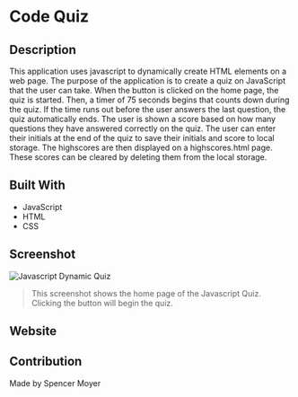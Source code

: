 # Code Quiz

## Description
This application uses javascript to dynamically create HTML elements on a web page. The purpose of the application is to create a quiz on JavaScript that the user can take. When the button is clicked on the home page, the quiz is started. Then, a timer of 75 seconds begins that counts down during the quiz. If the time runs out before the user answers the last question, the quiz automatically ends. The user is shown a score based on how many questions they have answered correctly on the quiz. The user can enter their initials at the end of the quiz to save their initials and score to local storage. The highscores are then displayed on a highscores.html page. These scores can be cleared by deleting them from the local storage.

## Built With
* JavaScript
* HTML
* CSS

## Screenshot
![Javascript Dynamic Quiz](url)
> This screenshot shows the home page of the Javascript Quiz. Clicking the button will begin the quiz.

## Website


## Contribution
Made by Spencer Moyer
